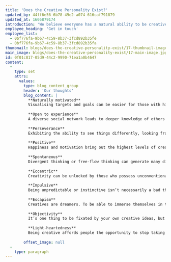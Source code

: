 ```yaml
---
title: 'Does the Creative Personality Exist?'
updated_by: 44ff6e56-6b78-49e2-a074-616caf791879
updated_at: 1605879174
introduction: 'We believe everyone has a natural ability to be creative in their own ways, however thinking of fresh new ideas can come more easily to some over others. Does the true highly creative personality only exist in your genes or can you learn to become creative? In many studies to find out more about the creative mind set, discoveries of many shared traits of highly creative individuals have been found. We’ve listed the top 10 below, could this be the secret to unlocking your creative side?'
employee_heading: 'Get in touch'
employee_list:
  - 0bf776fa-9b67-4c59-8b37-3fcd892b35fe
  - 0bf776fa-9b67-4c59-8b37-3fcd892b35fa
thumbnail: blogs/does-the-creative-personality-exist/17-thumbnail-image.jpg
main_image: blogs/does-the-creative-personality-exist/17-main-image.jpg
id: 0f01c817-05d9-44c2-9990-71ea1a0b4647
content:
  -
    type: set
    attrs:
      values:
        type: blog_content_group
        header: 'Our thoughts'
        blog_content: |
          **Naturally motivated** 
          Visualising targets and goals can be easier for those with high levels of imagination. Creatives tend to be more aspirational than others, wanting to always create, design and craft something better than before, improving on their own work and styles. 
          
          **Open to experience**
          A diverse social network leads to deeper knowledge of others enabling the ability to understand different viewpoints. The willing to change your mind or admit you are wrong can make you more adaptable and flexible to new ideas. 
          
          **Perseverance** 
          Exhibiting the ability to see things differently, looking from another perspective to form unusual and clever solutions to resolve problems. Overcoming challenges with creative thinking only improves problem solving skills and creativity.  Thomas Edison, the great inventor, once said “I have not failed, I have just found 10,000 ways that won’t work”.
          
          **Positive**
          Happiness and motivation bring out the highest levels of creative activity. Due to their openness, creative minds tend to live longer, and may even get more creative with age. One of the key contributors to longevity was how creative people react to stress, often seeing obstacles as something to be overcome rather than a barrier which can’t be breached.
          
          **Spontaneous**
          Divergent thinking or free-flow thinking can generate many different ideas and concepts in a short amount of time, this thought process has been linked to individuals with playfulness and spontaneous personalities. 
          
          **Eccentric**
          Creativity can be unlocked by those who possess unconventional thought processes, it’s what gives people the ability to make connections between ideas that are usually unrelated. Conformity kills creativity, those who disregard the rules and break conventions can tap into new areas as part of the creative process. Sticking to the tried and tested doesn’t throw out new and original ideas.
          
          **Impulsive**
          Being unpredictable or instinctive isn’t necessarily a bad thing, it shows emotion, passion and, best of all, intuitiveness. 
          
          **Escapism**
          Creatives are dreamers. To be able to immerse themselves in their own imaginations allows people to think up solutions to issues that others simply can’t.
          
          **Objectivity** 
          It’s one thing to be fixated by your own creative ideas, but to judge them dispassionately is another thing altogether. A creative mind is always looking to find flaws in, accept constructive criticism of, and ultimately improve the solutions they have dreamt up.
          
          **Light-heartedness**
          Being creative affords people the opportunity to stop taking things - including themselves - seriously. It’s hard to produce creative ideas when you’re not having fun. As advertising tycoon David Ogilvy once said: “The best ideas come as jokes. Make your thinking as funny as possible.”
          
        offset_image: null
  -
    type: paragraph
---
```

